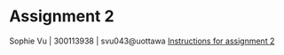 # Assignment 2
Sophie Vu | 300113938 | svu043@uottawa
[Instructions for assignment 2](file:///C:/Users/vusop/Downloads/Assignment2.pdf)
